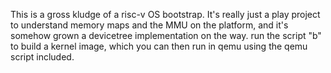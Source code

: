This is a gross kludge of a risc-v OS bootstrap.
It's really just a play project to understand memory maps and the MMU on the platform, and it's somehow grown a devicetree implementation on the way.
run the script "b" to build a kernel image, which you can then run in qemu using the qemu script included.
